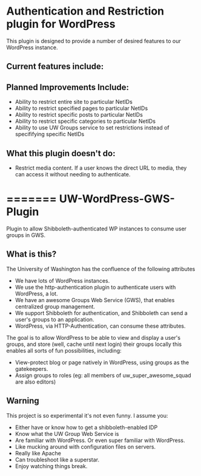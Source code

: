 # Authentication and Restriction plugin for WordPress

This plugin is designed to provide a number of desired features to our WordPress instance. 

## Current features include:


## Planned Improvements Include:

* Ability to restrict entire site to particular NetIDs
* Ability to restrict specified pages to particular NetIDs
* Ability to restrict specific posts to particular NetIDs
* Ability to restrict specific categories to particular NetIDs
* Ability to use UW Groups service to set restrictions instead of specififying specific NetIDs

## What this plugin doesn't do:

* Restrict media content. If a user knows the direct URL to media, they can access it without needing to
authenticate. 

=======
UW-WordPress-GWS-Plugin
=======================

Plugin to allow Shibboleth-authenticated WP instances to consume user groups in GWS.

What is this?
-------------

The University of Washington has the confluence of the following attributes

* We have lots of WordPress instances.
* We use the http-authentication plugin to authenticate users with WordPress, a lot.
* We have an awesome Groups Web Service (GWS), that enables centralized group management.
* We support Shibboleth for authentication, and Shibboleth can send a user's groups to an application.
* WordPress, via HTTP-Authentication, can consume these attributes.

The goal is to allow WordPress to be able to view and display a user's groups, and store (well, cache until next login) their groups locally this enables all sorts of fun possibilities, including:

* View-protect blog or page natively in WordPress, using groups as the gatekeepers.
* Assign groups to roles (eg: all members of uw_super_awesome_squad are also editors)

Warning
-------

This project is so experimental it's not even funny. I assume you:

* Either have or know how to get a shibboleth-enabled IDP
* Know what the UW Group Web Service is
* Are familiar with WordPress. Or even super familiar with WordPress.
* Like mucking around with configuration files on servers.
* Really like Apache
* Can troubleshoot like a superstar.
* Enjoy watching things break.
